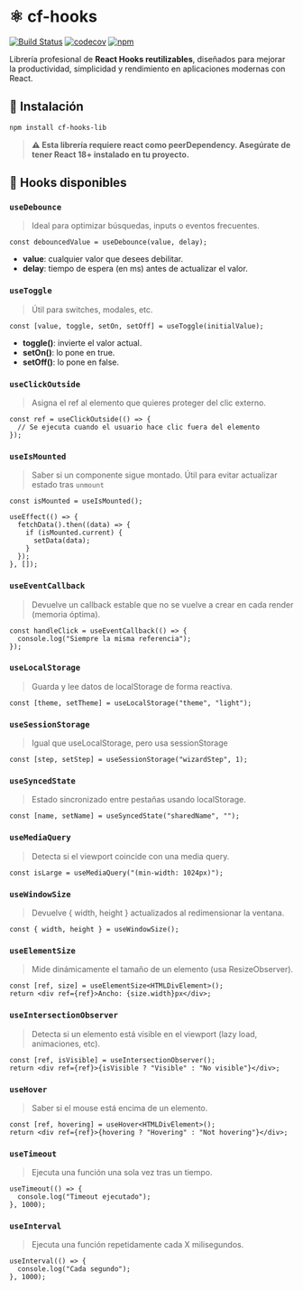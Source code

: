 # ⚛️ cf-hooks

[![Build Status](https://github.com/cosmo-frameworks/cf-hooks/actions/workflows/publish.yml/badge.svg)](https://github.com/cosmo-frameworks/cf-hooks/actions)
[![codecov](https://codecov.io/github/cosmo-frameworks/cf-hooks/graph/badge.svg?token=9NLJ1LS7W5)](https://codecov.io/github/cosmo-frameworks/cf-hooks)
[![npm](https://img.shields.io/npm/v/cf-hooks-lib)](https://www.npmjs.com/package/cf-hooks-lib)

Librería profesional de **React Hooks reutilizables**, diseñados para mejorar la productividad, simplicidad y rendimiento en aplicaciones modernas con React.

## 🚀 Instalación

```bash
npm install cf-hooks-lib
```

> **⚠️ Esta librería requiere react como peerDependency. Asegúrate de tener React 18+ instalado en tu proyecto.**

## 🧩 Hooks disponibles

### `useDebounce`

> Ideal para optimizar búsquedas, inputs o eventos frecuentes.

```tsx
const debouncedValue = useDebounce(value, delay);
```

- **value**: cualquier valor que desees debilitar.
- **delay**: tiempo de espera (en ms) antes de actualizar el valor.

### `useToggle`

> Útil para switches, modales, etc.

```tsx
const [value, toggle, setOn, setOff] = useToggle(initialValue);
```

- **toggle()**: invierte el valor actual.
- **setOn()**: lo pone en true.
- **setOff()**: lo pone en false.

### `useClickOutside`

> Asigna el ref al elemento que quieres proteger del clic externo.

```tsx
const ref = useClickOutside(() => {
  // Se ejecuta cuando el usuario hace clic fuera del elemento
});
```

### `useIsMounted`

> Saber si un componente sigue montado. Útil para evitar actualizar estado tras `unmount`

```tsx
const isMounted = useIsMounted();

useEffect(() => {
  fetchData().then((data) => {
    if (isMounted.current) {
      setData(data);
    }
  });
}, []);
```

### `useEventCallback`

> Devuelve un callback estable que no se vuelve a crear en cada render (memoria óptima).

```tsx
const handleClick = useEventCallback(() => {
  console.log("Siempre la misma referencia");
});
```

### `useLocalStorage`

> Guarda y lee datos de localStorage de forma reactiva.

```tsx
const [theme, setTheme] = useLocalStorage("theme", "light");
```

### `useSessionStorage`

> Igual que useLocalStorage, pero usa sessionStorage

```tsx
const [step, setStep] = useSessionStorage("wizardStep", 1);
```

### `useSyncedState`

> Estado sincronizado entre pestañas usando localStorage.

```tsx
const [name, setName] = useSyncedState("sharedName", "");
```

### `useMediaQuery`

> Detecta si el viewport coincide con una media query.

```tsx
const isLarge = useMediaQuery("(min-width: 1024px)");
```

### `useWindowSize`

> Devuelve { width, height } actualizados al redimensionar la ventana.

```tsx
const { width, height } = useWindowSize();
```

### `useElementSize`

> Mide dinámicamente el tamaño de un elemento (usa ResizeObserver).

```tsx
const [ref, size] = useElementSize<HTMLDivElement>();
return <div ref={ref}>Ancho: {size.width}px</div>;
```

### `useIntersectionObserver`

> Detecta si un elemento está visible en el viewport (lazy load, animaciones, etc).

```tsx
const [ref, isVisible] = useIntersectionObserver();
return <div ref={ref}>{isVisible ? "Visible" : "No visible"}</div>;
```

### `useHover`

> Saber si el mouse está encima de un elemento.

```tsx
const [ref, hovering] = useHover<HTMLDivElement>();
return <div ref={ref}>{hovering ? "Hovering" : "Not hovering"}</div>;
```

### `useTimeout`

> Ejecuta una función una sola vez tras un tiempo.

```tsx
useTimeout(() => {
  console.log("Timeout ejecutado");
}, 1000);
```

### `useInterval`

> Ejecuta una función repetidamente cada X milisegundos.

```tsx
useInterval(() => {
  console.log("Cada segundo");
}, 1000);
```
